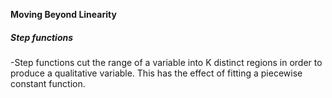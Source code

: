 **Moving Beyond Linearity**

##### Step functions
-Step functions cut the range of a variable into K distinct regions in
order to produce a qualitative variable. This has the effect of fitting
a piecewise constant function.



 
 


 

